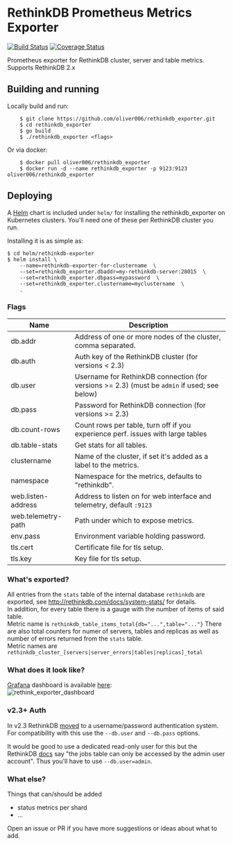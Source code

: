 # RethinkDB Prometheus Metrics Exporter

[![Build Status](https://cloud.drone.io/api/badges/oliver006/rethinkdb_exporter/status.svg)](https://cloud.drone.io/oliver006/rethinkdb_exporter)
 [![Coverage Status](https://coveralls.io/repos/github/oliver006/rethinkdb_exporter/badge.svg?branch=master)](https://coveralls.io/github/oliver006/rethinkdb_exporter?branch=master)

Prometheus exporter for RethinkDB cluster, server and table metrics.<br>
Supports RethinkDB 2.x

## Building and running

Locally build and run:

```
    $ git clone https://github.com/oliver006/rethinkdb_exporter.git
    $ cd rethinkdb_exporter
    $ go build
    $ ./rethinkdb_exporter <flags>
```

Or via docker:

```
    $ docker pull oliver006/rethinkdb_exporter
    $ docker run -d --name rethinkdb_exporter -p 9123:9123 oliver006/rethinkdb_exporter
```


## Deploying

A [Helm](https://helm.sh/) chart is included under `helm/` for installing the rethinkdb_exporter on Kubernetes clusters.  You'll need one of these per RethinkDB cluster you run.

Installing it is as simple as:

```
$ cd helm/rethinkdb-exporter
$ helm install \
    --name=rethinkdb-exporter-for-clustername  \
    --set=rethinkdb_exporter.dbaddr=my-rethinkdb-server:28015  \
    --set=rethinkdb_exporter.dbpass=mypassword  \
    --set=rethinkdb_exporter.clustername=myclustername  \
    .
```


### Flags

Name               | Description
-------------------|------------
db.addr            | Address of one or more nodes of the cluster, comma separated.
db.auth            | Auth key of the RethinkDB cluster (for versions < 2.3)
db.user            | Username for RethinkDB connection (for versions >= 2.3) (must be `admin` if used; see below)
db.pass            | Password for RethinkDB connection (for versions >= 2.3)
db.count-rows      | Count rows per table, turn off if you experience perf. issues with large tables
db.table-stats     | Get stats for all tables.
clustername        | Name of the cluster, if set it's added as a label to the metrics.
namespace          | Namespace for the metrics, defaults to "rethinkdb".
web.listen-address | Address to listen on for web interface and telemetry, default `:9123`
web.telemetry-path | Path under which to expose metrics.
env.pass           | Environment variable holding password.
tls.cert           | Certificate file for tls setup.
tls.key            | Key file for tls setup.


### What's exported?

All entries from the `stats` table of the internal database `rethinkdb` are exported,
see http://rethinkdb.com/docs/system-stats/ for details.<br>
In addition, for every table there is a gauge with the number of items of said table.<br> 
Metric name is `rethinkdb_table_items_total{db="...",table="..."}`
There are also total counters for numer of servers, tables and replicas as well as number of 
errors returned from the `stats` table.<br>
Metric names are `rethinkdb_cluster_[servers|server_errors|tables|replicas]_total`


### What does it look like?
[Grafana](https://github.com/grafana) dashboard is available [here](https://grafana.com/dashboards/5043):<br>
![rethink_exporter_dashboard](https://grafana.com/api/dashboards/5043/images/3108/image)


### v2.3+ Auth

In v2.3 RethinkDB [moved](https://www.compose.com/articles/using-rethinkdb-2-3s-user-authentication/) to a username/password authentication system.  For compatibility with this use the `--db.user` and `--db.pass` options.

It would be good to use a dedicated read-only user for this but the RethinkDB [docs](https://rethinkdb.com/docs/system-stats/) say "the jobs table can only be accessed by the admin user account".  Thus you'll have to use `--db.user=admin`. 


### What else?

Things that can/should be added
- status metrics per shard 
- ...

Open an issue or PR if you have more suggestions or ideas about what to add.
